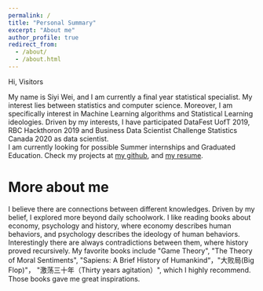 ```yaml
---
permalink: /
title: "Personal Summary"
excerpt: "About me"
author_profile: true
redirect_from: 
  - /about/
  - /about.html
---
```


Hi, Visitors

My name is Siyi Wei, and I am currently a final year statistical specialist. My interest lies between statistics and computer science. Moreover, I am specifically interest in Machine Learning algorithms and Statistical Learning ideologies. Driven by my interests, I have participated DataFest UofT 2019, RBC Hackthoron 2019 and Business Data Scientist Challenge Statistics Canada 2020 as data scientist.  
I am currently looking for possible Summer internships and Graduated Education. Check my projects at [my github](https://github.com/superp0tat0/), and [my resume](https://superp0tat0.github.io/files/resume.pdf).


More about me
===

I believe there are connections between different knowledges. Driven by my belief, I explored more beyond daily schoolwork. I like reading books about economy, psychology and history, where economy describes human behaviors, and psychology describes the ideology of human behaviors. Interestingly there are always contradictions between them, where history proved recursively. My favorite books include "Game Theory", "The Theory of Moral Sentiments", "Sapiens: A Brief History of Humankind“，"大败局(Big Flop)"， "激荡三十年（Thirty years agitation）", which I highly recommend. Those books gave me great inspirations.

